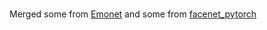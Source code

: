 # 

Merged some from [Emonet](https://github.com/face-analysis/emonet) and some from [facenet_pytorch](https://github.com/timesler/facenet-pytorch)

